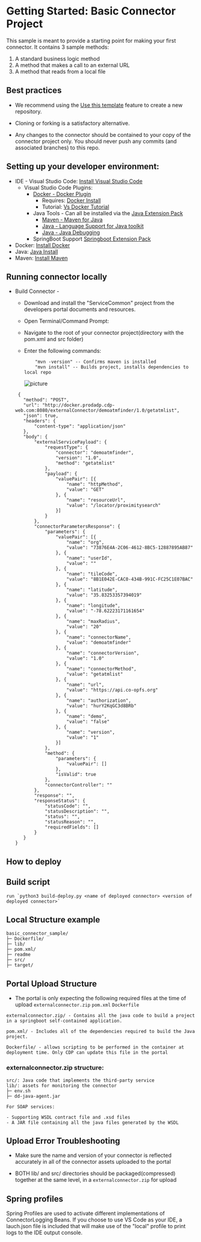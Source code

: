 # Getting Started: Basic Connector Project

This sample is meant to provide a starting point for making your first connector. It contains 3 sample methods:

1. A standard business logic method
2. A method that makes a call to an external URL
3. A method that reads from a local file

## Best practices

- We recommend using the [Use this template](https://docs.github.com/en/repositories/creating-and-managing-repositories/creating-a-repository-from-a-template) feature to create a new repository.

- Cloning or forking is a satisfactory alternative.

- Any changes to the connector should be contained to your copy of the connector project only. You should never push any commits (and associated branches) to this repo.

## Setting up your developer environment:

- IDE - Visual Studio Code: [Install Visual Studio Code](https://code.visualstudio.com)
  - Visual Studio Code Plugins:
    - [Docker - Docker Plugin](https://marketplace.visualstudio.com/items?itemName=PeterJausovec.vscode-docker)
      - Requires: [Docker Install](https://docs.docker.com/install/)
      - Tutorial: [Vs Docker Tutorial](https://code.visualstudio.com/docs/java/java-container)
    - Java Tools - Can all be installed via the [Java Extension Pack](https://marketplace.visualstudio.com/items?itemName=vscjava.vscode-java-pack)
      - [Maven - Maven for Java](https://marketplace.visualstudio.com/items?itemName=vscjava.vscode-maven)
      - [Java - Language Support for Java toolkit](https://marketplace.visualstudio.com/items?itemName=redhat.java)
      - [Java - Java Debugging](https://marketplace.visualstudio.com/items?itemName=vscjava.vscode-java-debug)
    - SpringBoot Support [Springboot Extension Pack](https://marketplace.visualstudio.com/items?itemName=Pivotal.vscode-boot-dev-pack)
- Docker: [Install Docker](https://docs.docker.com/install/)
- Java: [Java Install](https://www.java.com/en/download/help/download_options.xml)
- Maven: [Install Maven](https://maven.apache.org/download.cgi)

## Running connector locally

- Build Connector -

  - Download and install the "ServiceCommon" project from the developers portal documents and resources.
  - Open Terminal/Command Prompt:
  - Navigate to the root of your connector project(directory with the pom.xml and src folder)
  - Enter the following commands:

    ```
        "mvn -version" -- Confirms maven is installed
        "mvn install" -- Builds project, installs dependencies to local repo
    ```

    ![picture](Reference/image.png)

  ```
   {
     "method": "POST",
     "url": "http://docker.prodadp.cdp-web.com:8080/externalConnector/demoatmfinder/1.0/getatmlist",
     "json": true,
     "headers": {
         "content-type": "application/json"
     },
     "body": {
         "externalServicePayload": {
             "requestType": {
                 "connector": "demoatmfinder",
                 "version": "1.0",
                 "method": "getatmlist"
             },
             "payload": {
                 "valuePair": [{
                     "name": "httpMethod",
                     "value": "GET"
                 }, {
                     "name": "resourceUrl",
                     "value": "/locator/proximitysearch"
                 }]
             }
         },
         "connectorParametersResponse": {
             "parameters": {
                 "valuePair": [{
                     "name": "org",
                     "value": "73876E4A-2C06-4612-8BC5-12887895AB87"
                 }, {
                     "name": "userId",
                     "value": ""
                 }, {
                     "name": "tileCode",
                     "value": "8B1E042E-CAC0-434B-991C-FC25C1E07BAC"
                 }, {
                     "name": "latitude",
                     "value": "35.83253357394019"
                 }, {
                     "name": "longitude",
                     "value": "-78.62223171161654"
                 }, {
                     "name": "maxRadius",
                     "value": "20"
                 }, {
                     "name": "connectorName",
                     "value": "demoatmfinder"
                 }, {
                     "name": "connectorVersion",
                     "value": "1.0"
                 }, {
                     "name": "connectorMethod",
                     "value": "getatmlist"
                 }, {
                     "name": "url",
                     "value": "https://api.co-opfs.org"
                 }, {
                     "name": "authorization",
                     "value": "hurY2KqGC3d8BRb"
                 }, {
                     "name": "demo",
                     "value": "false"
                 }, {
                     "name": "version",
                     "value": "1"
                 }]
             },
             "method": {
                 "parameters": {
                     "valuePair": []
                 },
                 "isValid": true
             },
             "connectorController": ""
         },
         "response": "",
         "responseStatus": {
             "statusCode": "",
             "statusDescription": "",
             "status": "",
             "statusReason": "",
             "requiredFields": []
         }
     }
  }
  ```

## How to deploy

## Build script
```
run `python3 build-deploy.py <name of deployed connector> <version of deployed connector>`
```
## Local Structure example

```
basic_connector_sample/
├─ Dockerfile/
├─ lib/
├─ pom.xml/
├─ readme
├─ src/
├─ target/
```

## Portal Upload Structure

- The portal is only expecting the following required files at the time of upload ```externalconnector.zip``` ```pom.xml``` ```Dockerfile```

```
externalconnector.zip/ - Contains all the java code to build a project in a springboot self-contained application.
```
```
pom.xml/ - Includes all of the dependencies required to build the Java project.
```
```
Dockerfile/ - allows scripting to be performed in the container at deployment time. Only CDP can update this file in the portal
```

### externalconnector.zip structure:
```
src/: Java code that implements the third-party service
lib/: assets for monitoring the connector
├─ env.sh
├─ dd-java-agent.jar

For SOAP services:

- Supporting WSDL contract file and .xsd files
- A JAR file containing all the java files generated by the WSDL
```

## Upload Error Troubleshooting

- Make sure the name and version of your connector is reflected accurately in all of the connector assets uploaded to the portal

- BOTH lib/ and src/ directories should be packaged(compressed) together at the same level, in a ```externalconnector.zip``` for upload

## Spring profiles

Spring Profiles are used to activate different implementations of ConnectorLogging Beans. If you choose to use VS Code as your IDE, a lauch.json file is included that will make use of the "local" profile to print logs to the IDE output console.
